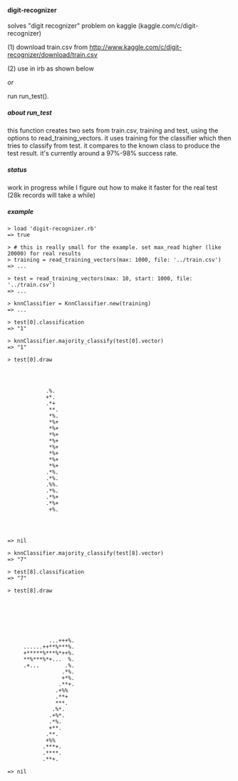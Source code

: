 #### digit-recognizer
solves "digit recognizer" problem on kaggle (kaggle.com/c/digit-recognizer)

(1) download train.csv from http://www.kaggle.com/c/digit-recognizer/download/train.csv

(2) use in irb as shown below 

*or* 

run run_test(). 

##### about run_test

this function creates two sets from train.csv, training and test, using the options to read_training_vectors. it uses training for the classifier which then tries to classify from test. it compares to the known class to produce the test result. it's currently around a 97%-98% success rate. 

##### status

work in progress while I figure out how to make it faster for the real test (28k records will take a while)

##### example
    > load 'digit-recognizer.rb'
    => true

    > # this is really small for the example. set max_read higher (like 20000) for real results
    > training = read_training_vectors(max: 1000, file: '../train.csv')
    => ...

    > test = read_training_vectors(max: 10, start: 1000, file: '../train.csv')
    => ...

    > knnClassifier = KnnClassifier.new(training)
    => ...

    > test[0].classification
    => "1" 

    > knnClassifier.majority_classify(test[0].vector)
    => "1" 

    > test[0].draw
                                
                                
                                
                                
                .%.             
                +*.             
                .*+             
                 **.            
                 *%.            
                 *%+            
                 *%+            
                 *%+            
                 *%+            
                 *%+            
                 *%+            
                 *%+            
                 *%+            
                .*%.            
                .*%.            
                .%%.            
                .*%.            
                .*%+            
                .*%+            
                 +%.            
                                
                                
                                
                                
    => nil 

    > knnClassifier.majority_classify(test[8].vector)
    => "7" 

    > test[8].classification
    => "7" 
    
    > test[8].draw
                                
                                
                                
                                
                                
                                
                                
                 ...+++%.       
         ......++**%***%.       
         +*****%***%*++%.       
         **%***%*+...  %.       
         .+...        .%.       
                     .*%.       
                     +*%.       
                    .**+.       
                   .+%%         
                   .**+         
                   ***.         
                  .%*.          
                 .+%*.          
                 .*%.           
                 +**.           
                .**.            
                +%%             
               .***+.           
               .****.           
               .**+.            
                                
    => nil 

